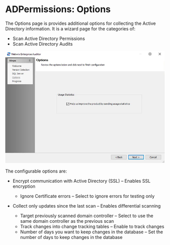# ADPermissions: Options

The Options page is provides additional options for collecting the Active Directory information. It is a wizard page for the categories of:

- Scan Active Directory Permissions
- Scan Active Directory Audits

![ADPermissions Data Collector wizard Options page](../../../../../../static/img/product_docs/accessanalyzer/enterpriseauditor/install/application/options.webp)

The configurable options are:

- Encrypt communication with Active Directory (SSL) – Enables SSL encryption

  - Ignore Certificate errors – Select to ignore errors for testing only
- Collect only updates since the last scan – Enables differential scanning

  - Target previously scanned domain controller – Select to use the same domain controller as the previous scan
  - Track changes into change tracking tables – Enable to track changes
  - Number of days you want to keep changes in the database – Set the number of days to keep changes in the database
